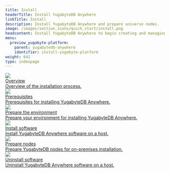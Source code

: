 ```yaml
---
title: Install
headerTitle: Install YugabyteDB Anywhere
linkTitle: Install
description: Install YugabyteDB Anywhere and prepare universe nodes.
image: /images/section_icons/quick_start/install.png
headcontent: Install YugabyteDB Anywhere to begin creating and managing deployments.
menu:
  preview_yugabyte-platform:
    parent: yugabytedb-anywhere
    identifier: install-yugabyte-platform
weight: 641
type: indexpage
---
```


<div class="row">

  <div class="col-12 col-md-6 col-lg-12 col-xl-6">
    <a class="section-link icon-offset" href="install/public-cloud/">
      <div class="head">
        <img class="icon" src="/images/section_icons/quick_start/install.png" aria-hidden="true" />
        <div class="title">Overview</div>
      </div>
      <div class="body">
        Overview of the installation process.
      </div>
    </a>
  </div>

  <div class="col-12 col-md-6 col-lg-12 col-xl-6">
    <a class="section-link icon-offset" href="prerequisites/">
      <div class="head">
        <img class="icon" src="/images/section_icons/deploy/checklist.png" aria-hidden="true" />
        <div class="title">Prerequisites</div>
      </div>
      <div class="body">
        Prerequisites for installing YugabyteDB Anywhere.
      </div>
    </a>
  </div>

  <div class="col-12 col-md-6 col-lg-12 col-xl-6">
    <a class="section-link icon-offset" href="prepare-environment/aws/">
      <div class="head">
        <img class="icon" src="/images/section_icons/manage/diagnostics.png" aria-hidden="true" />
        <div class="title">Prepare the environment</div>
      </div>
      <div class="body">
        Prepare your environment for installing YugabyteDB Anywhere.
      </div>
    </a>
  </div>

  <div class="col-12 col-md-6 col-lg-12 col-xl-6">
    <a class="section-link icon-offset" href="install-software/default/">
      <div class="head">
        <img class="icon" src="/images/section_icons/quick_start/install.png" aria-hidden="true" />
        <div class="title">Install software</div>
      </div>
      <div class="body">
        Install YugabyteDB Anywhere software on a host.
      </div>
    </a>
  </div>

  <div class="col-12 col-md-6 col-lg-12 col-xl-6">
    <a class="section-link icon-offset" href="prepare-on-prem-nodes/">
      <div class="head">
        <img class="icon" src="/images/section_icons/explore/planet_scale.png" aria-hidden="true" />
        <div class="title">Prepare nodes</div>
      </div>
      <div class="body">
        Prepare YugabyteDB nodes for on-premises installation.
      </div>
    </a>
  </div>

  <div class="col-12 col-md-6 col-lg-12 col-xl-6">
    <a class="section-link icon-offset" href="uninstall-software/">
      <div class="head">
        <img class="icon" src="/images/section_icons/manage/diagnostics.png" aria-hidden="true" />
        <div class="title">Uninstall software</div>
      </div>
      <div class="body">
        Uninstall YugabyteDB Anywhere software on a host.
      </div>
    </a>
  </div>

</div>
